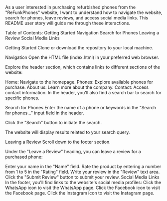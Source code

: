 As a user interested in purchasing refurbished phones from the "ReFunkPhones" website, I want to understand how to navigate the website, search for phones, leave reviews, and access social media links. This README user story will guide me through these interactions.

Table of Contents:
Getting Started
Navigation
Search for Phones
Leaving a Review
Social Media Links

Getting Started
Clone or download the repository to your local machine.

Navigation
Open the HTML file (index.html) in your preferred web browser.

Explore the header section, which contains links to different sections of the website:

Home: Navigate to the homepage.
Phones: Explore available phones for purchase.
About us: Learn more about the company.
Contact: Access contact information.
In the header, you'll also find a search bar to search for specific phones.

Search for Phones
Enter the name of a phone or keywords in the "Search for phones..." input field in the header.

Click the "Search" button to initiate the search.

The website will display results related to your search query.

Leaving a Review
Scroll down to the footer section.

Under the "Leave a Review" heading, you can leave a review for a purchased phone:

Enter your name in the "Name" field.
Rate the product by entering a number from 1 to 5 in the "Rating" field.
Write your review in the "Review" text area.
Click the "Submit Review" button to submit your review.
Social Media Links
In the footer, you'll find links to the website's social media profiles:
Click the WhatsApp icon to visit the WhatsApp page.
Click the Facebook icon to visit the Facebook page.
Click the Instagram icon to visit the Instagram page.